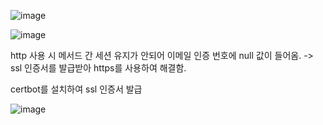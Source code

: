 ![image](https://sj-obsidian-bucket.s3.ap-northeast-2.amazonaws.com/aa75c775e021714a26fcda8e7b7c97e7.png)


![image](https://sj-obsidian-bucket.s3.ap-northeast-2.amazonaws.com/e7f4e3f5caeaad4241afd8f3cf712657.png)


http 사용 시 메서드 간 세션 유지가 안되어 이메일 인증 번호에 null 값이 들어옴.
-> ssl 인증서를 발급받아 https를 사용하여 해결함.


certbot를 설치하여 ssl 인증서 발급

![image](https://sj-obsidian-bucket.s3.ap-northeast-2.amazonaws.com/05c3b70f014933a379e5ee5f141d2e0e.png)








